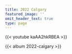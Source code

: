 ```yaml
---
title: 2022 Calgary
featured_image: ''
omit_header_text: true
type: page
---
```


{{< youtube kaAA2hkRBEA >}}

{{< album 2022-calgary >}}
